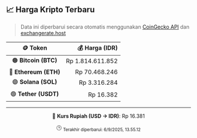 

<!-- HARGA_KRIPTO -->
## 📈 Harga Kripto Terbaru

> Data ini diperbarui secara otomatis menggunakan [CoinGecko API](https://www.coingecko.com/) dan [exchangerate.host](https://exchangerate.host/)

<div align="center">

| 🪙 Token | 💰 Harga (IDR) |
|:------:|---------------:|
| 🟠 **Bitcoin (BTC)**   | Rp 1.814.611.852 |
| 🔵 **Ethereum (ETH)**  | Rp 70.468.246 |
| 🟣 **Solana (SOL)**    | Rp 3.316.284 |
| 🟢 **Tether (USDT)**   | Rp 16.382 |

---

💱 **Kurs Rupiah (USD → IDR)**: Rp 16.381

🕒 <sub>Terakhir diperbarui: 6/9/2025, 13.55.12</sub>

</div>
<!-- /HARGA_KRIPTO -->